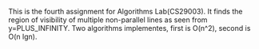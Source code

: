 This is the fourth assignment for Algorithms Lab(CS29003). It finds the region of visibility of multiple non-parallel lines as seen from y=PLUS_INFINITY. Two algorithms implementes, first is O(n^2), second is O(n lgn).
